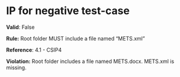 # IP for negative test-case

**Valid**: False

**Rule:** Root folder MUST include a file named “METS.xml”

**Reference**: 4.1 - CSIP4

**Violation:**  Root folder includes a file named METS.docx. METS.xml is missing.